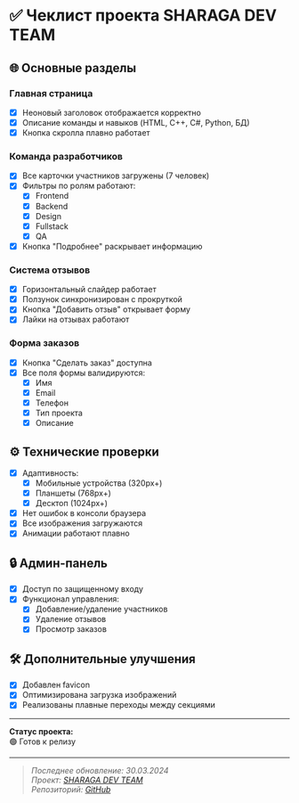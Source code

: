 # ✅ Чеклист проекта SHARAGA DEV TEAM  

## 🌐 Основные разделы  
### Главная страница  
- [x] Неоновый заголовок отображается корректно  
- [x] Описание команды и навыков (HTML, C++, C#, Python, БД)  
- [x] Кнопка скролла плавно работает  

### Команда разработчиков  
- [x] Все карточки участников загружены (7 человек)  
- [x] Фильтры по ролям работают:  
  - [x] Frontend  
  - [x] Backend  
  - [x] Design  
  - [x] Fullstack  
  - [x] QA  
- [x] Кнопка "Подробнее" раскрывает информацию  

### Система отзывов  
- [x] Горизонтальный слайдер работает  
- [x] Ползунок синхронизирован с прокруткой  
- [x] Кнопка "Добавить отзыв" открывает форму  
- [x] Лайки на отзывах работают  

### Форма заказов  
- [x] Кнопка "Сделать заказ" доступна  
- [x] Все поля формы валидируются:  
  - [x] Имя  
  - [x] Email  
  - [x] Телефон  
  - [x] Тип проекта  
  - [x] Описание  

## ⚙️ Технические проверки  
- [x] Адаптивность:  
  - [x] Мобильные устройства (320px+)  
  - [x] Планшеты (768px+)  
  - [x] Десктоп (1024px+)  
- [x] Нет ошибок в консоли браузера  
- [x] Все изображения загружаются  
- [x] Анимации работают плавно  

## 🔒 Админ-панель  
- [x] Доступ по защищенному входу  
- [x] Функционал управления:  
  - [x] Добавление/удаление участников  
  - [x] Удаление отзывов  
  - [x] Просмотр заказов  

## 🛠 Дополнительные улучшения  
- [x] Добавлен favicon  
- [x] Оптимизирована загрузка изображений  
- [x] Реализованы плавные переходы между секциями  

---  

**Статус проекта:**  
🟢 Готов к релизу  

---  

> *Последнее обновление: 30.03.2024*  
> *Проект: [SHARAGA DEV TEAM](http://sharaga-dev-team.ru)*  
> *Репозиторий: [GitHub](https://github.com/ga223-tech/project-i)*  
